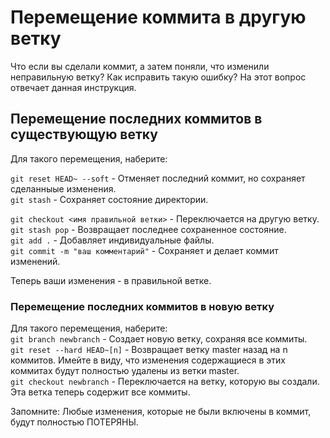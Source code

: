 # Перемещение коммита в другую ветку
Что если вы сделали коммит, а затем поняли, что изменили неправильную ветку? 
Как исправить такую ошибку? На этот вопрос отвечает данная инструкция. 

## Перемещение последних коммитов в существующую ветку
Для такого перемещения, наберите:

```git reset HEAD~ --soft``` - Отменяет последний коммит, но сохраняет сделанныые изменения.  
```git stash``` - Сохраняет состояние директории.  

```git checkout <имя правильной ветки>``` - Переключается на другую ветку.   
```git stash pop``` - Возвращает последнее сохраненное состояние.  
```git add .``` - Добавляет индивидуальные файлы.  
```git commit -m "ваш комментарий"``` - Сохраняет и делает коммит изменений.  

Теперь ваши изменения - в правильной ветке.


### Перемещение последних коммитов в новую ветку
Для такого перемещения, наберите:  
```git branch newbranch``` -  Создает новую ветку, сохраняя все коммиты.   
```git reset --hard HEAD~[n]``` - Возвращает ветку master назад на n коммитов. Имейте в виду, что изменения содержащиеся в этих коммитах будут полностью удалены из ветки master.  
```git checkout newbranch``` - Переключается на ветку, которую вы создали. Эта ветка теперь содержит все коммиты.   

Запомните: Любые изменения, которые не были включены в коммит, будут полностью ПОТЕРЯНЫ.
